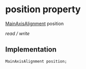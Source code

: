 


# position property






[MainAxisAlignment](https://api.flutter.dev/flutter/rendering/MainAxisAlignment.html) position
  
_read / write_






## Implementation

```dart
MainAxisAlignment position;


```







